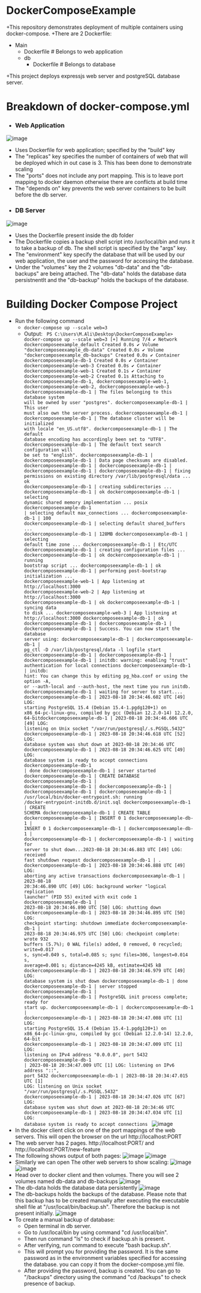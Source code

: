 # DockerComposeExample
+This repository demonstrates deployment of multiple containers using docker-compose.
+There are 2 Dockerfile:
- Main
  - Dockerfile # Belongs to web application
  - db
      - Dockerfile # Belongs to database

+This project deploys expressjs web server and postgreSQL database server.
# Breakdown of docker-compose.yml
+ ### Web Application
![image](https://github.com/MuhammadAli68/DockerComposeExample/assets/57432644/918480fb-aa52-4d33-8ef9-32ca2845af1d)

  - Uses Dockerfile for web application; specified by the "build" key
  - The "replicas" key specifies the number of containers of web that will be deployed which in out case is 3. This has been done to demonstrate scaling
  - The "ports" does not include any port mapping. This is to leave port mapping to docker daemon otherwise there are conflicts at build time
  - The "depends on" key prevents the web server containers to be built before the db server.
+ ### DB Server
![image](https://github.com/MuhammadAli68/DockerComposeExample/assets/57432644/be1c3774-a0a9-47dc-8c20-7748aba5ec9b)

   - Uses the Dockerfile present inside the db folder
   - The Dockerfile copies a backup shell script into /usr/local/bin and runs it to take a backup of db. The shell script is specified by the "args" key.
   - The "environment" key specify the database that will be used by our web application, the user and the password for accessing the database.
   - Under the "volumes" key the 2 volumes "db-data" and the "db-backups" are being attached. The "db-data" holds the database data persistnentlt and the "db-backup" holds the backups of the database.

# Building Docker Compose Project
+ Run the following command
  - <code>docker-compose up --scale web=3</code>
  - Output:
    <code>
    PS C:\Users\M.Ali\Desktop\DockerComposeExample> docker-compose up --scale web=3
[+] Running 7/4
 ✔ Network dockercomposeexample_default      Created                                                                                                                                        0.0s 
 ✔ Volume "dockercomposeexample_db-data"     Created                                                                                                                                        0.0s 
 ✔ Volume "dockercomposeexample_db-backups"  Created                                                                                                                                        0.0s 
 ✔ Container dockercomposeexample-db-1       Created                                                                                                                                        0.0s 
 ✔ Container dockercomposeexample-web-3      Created                                                                                                                                        0.0s 
 ✔ Container dockercomposeexample-web-1      Created                                                                                                                                        0.1s 
 ✔ Container dockercomposeexample-web-2      Created                                                                                                                                        0.1s 
Attaching to dockercomposeexample-db-1, dockercomposeexample-web-1, dockercomposeexample-web-2, dockercomposeexample-web-3
dockercomposeexample-db-1   | The files belonging to this database system will be owned by user "postgres".
dockercomposeexample-db-1   | This user must also own the server process.
dockercomposeexample-db-1   | 
dockercomposeexample-db-1   | The database cluster will be initialized with locale "en_US.utf8".
dockercomposeexample-db-1   | The default database encoding has accordingly been set to "UTF8".
dockercomposeexample-db-1   | The default text search configuration will be set to "english".
dockercomposeexample-db-1   | 
dockercomposeexample-db-1   | Data page checksums are disabled.
dockercomposeexample-db-1   | 
dockercomposeexample-db-1   | 
dockercomposeexample-db-1   | 
dockercomposeexample-db-1   | fixing permissions on existing directory /var/lib/postgresql/data ... ok
dockercomposeexample-db-1   | creating subdirectories ...
dockercomposeexample-db-1   | ok
dockercomposeexample-db-1   | selecting dynamic shared memory implementation ... posix
dockercomposeexample-db-1   | selecting default max_connections ...
dockercomposeexample-db-1   | 100
dockercomposeexample-db-1   | selecting default shared_buffers ...
dockercomposeexample-db-1   | 128MB
dockercomposeexample-db-1   | selecting default time zone ... 
dockercomposeexample-db-1   | Etc/UTC
dockercomposeexample-db-1   | creating configuration files ...
dockercomposeexample-db-1   | ok
dockercomposeexample-db-1   | running bootstrap script ...
dockercomposeexample-db-1   | ok
dockercomposeexample-db-1   | performing post-bootstrap initialization ... 
dockercomposeexample-web-1  | App listening at http://localhost:3000
dockercomposeexample-web-2  | App listening at http://localhost:3000
dockercomposeexample-db-1   | ok
dockercomposeexample-db-1   | syncing data to disk ... 
dockercomposeexample-web-3  | App listening at http://localhost:3000
dockercomposeexample-db-1   | ok
dockercomposeexample-db-1   | 
dockercomposeexample-db-1   | 
dockercomposeexample-db-1   | Success. You can now start the database server using:
dockercomposeexample-db-1   | 
dockercomposeexample-db-1   |     pg_ctl -D /var/lib/postgresql/data -l logfile start
dockercomposeexample-db-1   | 
dockercomposeexample-db-1   | 
dockercomposeexample-db-1   | initdb: warning: enabling "trust" authentication for local connections
dockercomposeexample-db-1   | initdb: hint: You can change this by editing pg_hba.conf or using the option -A, or --auth-local and --auth-host, the next time you run initdb.
dockercomposeexample-db-1   | waiting for server to start....
dockercomposeexample-db-1   | 2023-08-18 20:34:46.602 UTC [49] LOG:  starting PostgreSQL 15.4 (Debian 15.4-1.pgdg120+1) on x86_64-pc-linux-gnu, compiled by gcc (Debian 12.2.0-14) 12.2.0, 64-bitdockercomposeexample-db-1   | 2023-08-18 20:34:46.606 UTC [49] LOG:  listening on Unix socket "/var/run/postgresql/.s.PGSQL.5432"
dockercomposeexample-db-1   | 2023-08-18 20:34:46.618 UTC [52] LOG:  database system was shut down at 2023-08-18 20:34:46 UTC
dockercomposeexample-db-1   | 2023-08-18 20:34:46.625 UTC [49] LOG:  database system is ready to accept connections
dockercomposeexample-db-1   |  done
dockercomposeexample-db-1   | server started
dockercomposeexample-db-1   | CREATE DATABASE
dockercomposeexample-db-1   | 
dockercomposeexample-db-1   | 
dockercomposeexample-db-1   | 
dockercomposeexample-db-1   | 
dockercomposeexample-db-1   | /usr/local/bin/docker-entrypoint.sh: running /docker-entrypoint-initdb.d/init.sql
dockercomposeexample-db-1   | CREATE SCHEMA
dockercomposeexample-db-1   | CREATE TABLE
dockercomposeexample-db-1   | INSERT 0 1
dockercomposeexample-db-1   | INSERT 0 1
dockercomposeexample-db-1   | 
dockercomposeexample-db-1   | 
dockercomposeexample-db-1   | 
dockercomposeexample-db-1   | waiting for server to shut down...2023-08-18 20:34:46.883 UTC [49] LOG:  received fast shutdown request
dockercomposeexample-db-1   | .
dockercomposeexample-db-1   | 2023-08-18 20:34:46.888 UTC [49] LOG:  aborting any active transactions
dockercomposeexample-db-1   | 2023-08-18 20:34:46.890 UTC [49] LOG:  background worker "logical replication launcher" (PID 55) exited with exit code 1
dockercomposeexample-db-1   | 2023-08-18 20:34:46.890 UTC [50] LOG:  shutting down
dockercomposeexample-db-1   | 2023-08-18 20:34:46.895 UTC [50] LOG:  checkpoint starting: shutdown immediate
dockercomposeexample-db-1   | 2023-08-18 20:34:46.975 UTC [50] LOG:  checkpoint complete: wrote 932 buffers (5.7%); 0 WAL file(s) added, 0 removed, 0 recycled; write=0.017 s, sync=0.049 s, total=0.085 s; sync files=306, longest=0.014 s, average=0.001 s; distance=4245 kB, estimate=4245 kB
dockercomposeexample-db-1   | 2023-08-18 20:34:46.979 UTC [49] LOG:  database system is shut down
dockercomposeexample-db-1   |  done
dockercomposeexample-db-1   | server stopped
dockercomposeexample-db-1   | 
dockercomposeexample-db-1   | PostgreSQL init process complete; ready for start up.
dockercomposeexample-db-1   | 
dockercomposeexample-db-1   | 
dockercomposeexample-db-1   | 2023-08-18 20:34:47.008 UTC [1] LOG:  starting PostgreSQL 15.4 (Debian 15.4-1.pgdg120+1) on x86_64-pc-linux-gnu, compiled by gcc (Debian 12.2.0-14) 12.2.0, 64-bit
dockercomposeexample-db-1   | 2023-08-18 20:34:47.009 UTC [1] LOG:  listening on IPv4 address "0.0.0.0", port 5432
dockercomposeexample-db-1   | 2023-08-18 20:34:47.009 UTC [1] LOG:  listening on IPv6 address "::", port 5432
dockercomposeexample-db-1   | 2023-08-18 20:34:47.015 UTC [1] LOG:  listening on Unix socket "/var/run/postgresql/.s.PGSQL.5432"
dockercomposeexample-db-1   | 2023-08-18 20:34:47.026 UTC [67] LOG:  database system was shut down at 2023-08-18 20:34:46 UTC
dockercomposeexample-db-1   | 2023-08-18 20:34:47.034 UTC [1] LOG:  database system is ready to accept connections
    </code>
![image](https://github.com/MuhammadAli68/DockerComposeExample/assets/57432644/d8e1e238-e6be-4922-ab5f-11a9f35a0f55)
+ In the docker client click on one of the port mappings of the web servers. This will open the browser on the url http://localhost:PORT
+ The web server has 2 pages. http://localhost:PORT/ and http://localhost:PORT/new-feature
+ The following shows output of both pages:
  ![image](https://github.com/MuhammadAli68/DockerComposeExample/assets/57432644/5c1e6805-15b5-4f18-8a57-65ced815a4e2)
  ![image](https://github.com/MuhammadAli68/DockerComposeExample/assets/57432644/a76710ed-b052-415c-981b-287603afc647)
+ Similarly we can open The other web servers to show scaling:
  ![image](https://github.com/MuhammadAli68/DockerComposeExample/assets/57432644/18c948a6-2894-4d22-b6e9-372c019043d1)
  ![image](https://github.com/MuhammadAli68/DockerComposeExample/assets/57432644/22f408ad-5840-4c59-9c44-b2e97eef9353)
+ Head over to docker client and then volumes. There you will see 2 volumes named db-data and db-backups
  ![image](https://github.com/MuhammadAli68/DockerComposeExample/assets/57432644/4b49df59-1cfc-46b5-b6c9-555a6938d421)
+ The db-data holds the database data persistently
  ![image](https://github.com/MuhammadAli68/DockerComposeExample/assets/57432644/6e02bafb-7404-49fb-89ed-2de28bdc2e1b)
+ The db-backups holds the backups of the database. Please note that this backup has to be created manually after executing the executable shell file at "/usr/local/bin/backup.sh". Therefore the backup is not present initially.
  ![image](https://github.com/MuhammadAli68/DockerComposeExample/assets/57432644/5eb1fa2d-6489-480e-9a68-ab4afc5bc6e6)
+ To create a manual backup of database:
  - Open terminal in db server.
  - Go to /usr/local/bin by using command "cd /usr/local/bin".
  - Then run command "ls" to check if backup.sh is present.
  - After verifying, run command to execute "bash backup.sh".
  - This will prompt you for providing the password. It is the same password as in the environment variables specified for accessing the database. you can copy it from the docker-compose.yml file.
  - After providing the password, backup is created. You can go to "/backups" directory using the command "cd /backups" to check presence of backup.


